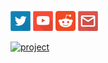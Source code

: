 [![Twitter](/Resources/twitter.png)](https://twitter.com/AntonioModer)
[![YouTube](/Resources/youtube.png)]()
[![Reddit](/Resources/reddit.png)]()
[![Mail](/Resources/email.png)]()



[![project](/Resources/projects/heli.png)]()
